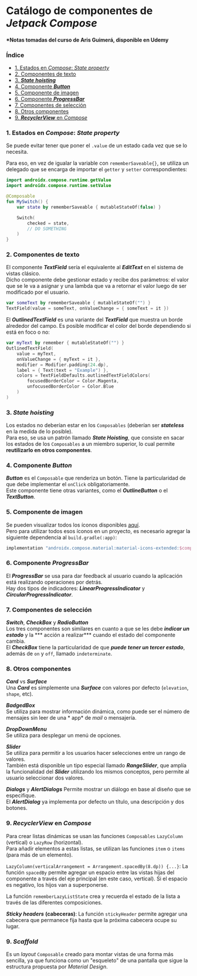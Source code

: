 # Catálogo de componentes de ***Jetpack Compose***

#### *Notas tomadas del curso de Aris Guimerá, disponible en Udemy

### Índice

- [1. Estados en *Compose*: *State property*](#1-estados-en-compose-state-property)
- [2. Componentes de texto](#2-componentes-de-texto)
- [3. ***State hoisting***](#3-state-hoisting)
- [4. Componente ***Button***](#4-componente-button)
- [5. Componente de imagen](#5-componente-de-imagen)
- [6. Componente ***ProgressBar***](#6-componente-progressbar)
- [7. Componentes de selección](#7-componentes-de-selección)
- [8. Otros componentes](#8-otros-componentes)
- [9. ***RecyclerView*** en *Compose*](#9-recyclerview-en-compose)

### 1. Estados en *Compose*: *State property*

Se puede evitar tener que poner el ``.value`` de un estado cada vez que se lo necesita.

Para eso, en vez de igualar la variable con ``rememberSaveable{}``, se utiliza un delegado que se
encarga de importar el ``getter`` y ``setter`` correspondientes:

````kotlin
import androidx.compose.runtime.getValue
import androidx.compose.runtime.setValue

@Composable
fun MySwitch() {
    var state by rememberSaveable { mutableStateOf(false) }

    Switch(
        checked = state,
        // DO SOMETHING
    )
}
````

### 2. Componentes de texto

El componente ***TextField*** sería el equivalente al ***EditText*** en el sistema de vistas
clásico.  
Dicho componente debe gestionar estado y recibe dos parámetros: el valor que se le va a asignar y
una lambda que va a retornar el valor luego de ser modificado por el usuario.

````kotlin
var someText by rememberSaveable { mutableStateOf("") }
TextField(value = someText, onValueChange = { someText = it })
````

El ***OutlinedTextField*** es una variante del ***TextField*** que muestra un borde alrededor del
campo. Es
posible modificar el color del borde dependiendo si está en foco o no:

````kotlin
var myText by remember { mutableStateOf("") }
OutlinedTextField(
    value = myText,
    onValueChange = { myText = it },
    modifier = Modifier.padding(24.dp),
    label = { Text(text = "Example") },
    colors = TextFieldDefaults.outlinedTextFieldColors(
        focusedBorderColor = Color.Magenta,
        unfocusedBorderColor = Color.Blue
    )
)
````

### 3. ***State hoisting***

Los estados no deberían estar en los ``Composables`` (deberían ser ***stateless*** en la medida de
lo posible).  
Para eso, se usa un patrón llamado ***State Hoisting***, que consiste en sacar los estados de
los ``Composables`` a un miembro superior, lo cual permite **reutilizarlo en otros componentes**.

### 4. Componente ***Button***

***Button*** es el ``Composable`` que renderiza un botón. Tiene la particularidad de que debe
implementar el ``onClick`` obligatoriamente.  
Este componente tiene otras variantes, como el ***OutlineButton*** o el ***TextButton***.

### 5. Componente de imagen

Se pueden visualizar todos los íconos disponibles [aquí](https://fonts.google.com/icons).  
Pero para utilizar todos esos íconos en un proyecto, es necesario agregar la siguiente dependencia
al ``build.gradle(:app)``:

````kotlin
implementation "androidx.compose.material:material-icons-extended:$compose_version"
````

### 6. Componente ***ProgressBar***

El ***ProgressBar*** se usa para dar feedback al usuario cuando la aplicación está realizando
operaciones por detrás.  
Hay dos tipos de indicadores: ***LinearProgressIndicator*** y ***CircularProgressIndicator***.

### 7. Componentes de selección

***Switch***, ***CheckBox*** y ***RadioButton***  
Los tres componentes son similares en cuanto a que se les debe ***indicar un estado*** y la ***
acción a realizar*** cuando el estado del componente cambia.  
El ***CheckBox*** tiene la particularidad de que ***puede tener un tercer estado***, además
de ``on`` y ``off``, llamado ``indeterminate``.

### 8. Otros componentes

***Card*** vs ***Surface***  
Una ***Card*** es simplemente una ***Surface*** con valores por defecto (``elevation``, ``shape``,
etc).

***BadgedBox***  
Se utiliza para mostrar información dinámica, como puede ser el número de mensajes sin leer de una *
app* de *mail* o mensajería.

***DropDownMenu***  
Se utiliza para desplegar un menú de opciones.

***Slider***  
Se utiliza para permitir a los usuarios hacer selecciones entre un rango de valores.  
También está disponible un tipo especial llamado ***RangeSlider***, que amplía la funcionalidad
del ***Slider*** utilizando los mismos conceptos, pero permite al usuario seleccionar dos valores.

***Dialogs*** y ***AlertDialogs***
Permite mostrar un diálogo en base al diseño que se especifique.  
El ***AlertDialog*** ya implementa por defecto un título, una descripción y dos botones.

### 9. ***RecyclerView*** en *Compose*

Para crear listas dinámicas se usan las funciones ``Composables`` ``LazyColumn`` (vertical) o ``LazyRow`` (horizontal).  
Para añadir elementos a estas listas, se utilizan las funciones ``item`` o ``items`` (para más de un elemento).

``LazyColumn(verticalArrangement = Arrangement.spacedBy(8.dp)) {...}``: La función ``spacedBy`` permite agregar un espacio entre las vistas hijas del componente a través del eje principal (en este caso, vertical). Si el espacio es negativo, los hijos van a superponerse.

La función ``rememberLazyListState`` crea y recuerda el estado de la lista a través de las diferentes composiciones.

***Sticky headers*** **(cabeceras)**: La función ``stickyHeader`` permite agregar una cabecera que permanece fija hasta que la próxima cabecera ocupe su lugar.

### 9. ***Scaffold***

Es un _layout_ ``Composable`` creado para montar vistas de una forma más sencilla, ya que funciona como un "esqueleto" de una pantalla que sigue la estructura propuesta por _Material Design_.